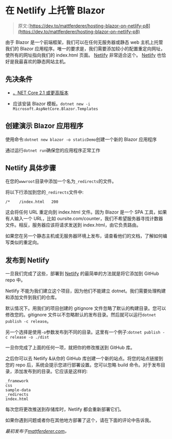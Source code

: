 # 在 Netlify 上托管 Blazor

> 原文:[https://dev.to/mattferderer/hosting-blazor-on-netlify-p8](https://dev.to/mattferderer/hosting-blazor-on-netlify-p8)

由于 Blazor 是一个前端框架，我们可以在任何无服务器或静态 web 主机上托管我们的 Blazor 应用程序。唯一的要求是，我们需要添加较小的配置重定向网址，使所有的网址指向我们的 index.html 页面。 [Netlify](https://www.netlify.com/) 非常适合这个。 [Netlify](https://www.netlify.com/) 也恰好是我最喜欢的静态网站主机。

## 先决条件

*   [。NET Core 2.1 或更高版本](https://go.microsoft.com/fwlink/?linkid=873092)

*   应该安装 Blazor 模板。`dotnet new -i Microsoft.AspNetCore.Blazor.Templates`

## 创建演示 Blazor 应用程序

使用命令:`dotnet new blazor -o staticDemo`创建一个新的 Blazor 应用程序

通过运行`dotnet run`确保您的应用程序正常工作

## Netlify 具体步骤

在您的`wwwroot`目录中添加一个名为`_redirects`的文件。

将以下行添加到您的`_redirects`文件中:

```
/*    /index.html   200 
```

这会将任何 URL 重定向到 index.html 文件。因为 Blazor 是一个 SPA 工具，如果有人输入一个 URL，比如 oursite.com/counter，我们不希望服务器寻找计数器文件。相反，服务器应该将请求发送到 index.html，由它负责路由。

如果您在另一个静态主机或无服务器环境上发布，请查看他们的文档，了解如何编写类似的重定向。

## 发布到 Netlify

一旦我们完成了这些，部署到 [Netlify](https://www.netlify.com/) 的最简单的方法就是将它添加到 GitHub repo 中。

Netlify 不能为我们建立这个项目，因为他们不能建立 dotnet。我们需要处理构建和添加文件到我们的仓库。

默认情况下。用我们的项目创建的 gitignore 文件忽略了默认的构建目录。您可以修改您的。gitignore 文件以不忽略默认的发布目录。然后就可以运行`dotnet publish -c release`。

另一个选择是使用`-o`参数发布到不同的目录。这里有一个例子:`dotnet publish -c release -o ./dist`

一旦你完成了上面的任何一项，就把你的修改推送到 GitHub 库。

之后你可以去 Netlify &从你的 GitHub 库创建一个新的站点。将您的站点链接到您的 repo 后，系统会提示您进行部署设置。您可以忽略 build 命令。对于发布目录，添加发布到的目录。它应该是这样的:

```
_framework
css
sample-data
_redirects
index.html 
```

每次您将更改推送到存储库时，Netlify 都会重新部署它们。

如果你遇到问题或者你在其他地方部署了这个，请在下面的评论中告诉我。

*最初发布于[mattferderer.com](https://mattferderer.com/host-blazor-on-netlify)。*